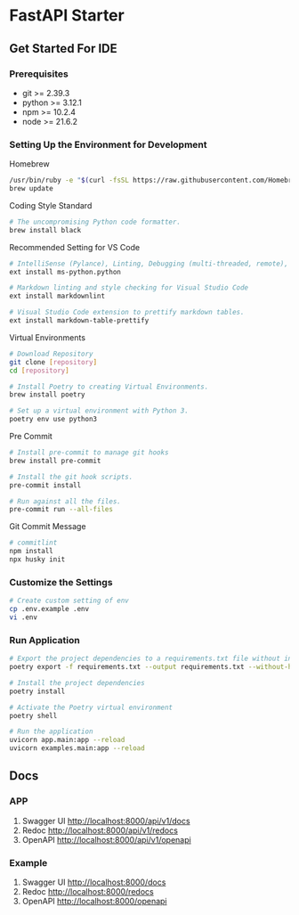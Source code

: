 # FastAPI Starter

## Get Started For IDE

### Prerequisites

- git >= 2.39.3
- python >= 3.12.1
- npm >= 10.2.4
- node >= 21.6.2

### Setting Up the Environment for Development

Homebrew

```sh
/usr/bin/ruby -e "$(curl -fsSL https://raw.githubusercontent.com/Homebrew/install/master/install)"
brew update
```

Coding Style Standard

```sh
# The uncompromising Python code formatter.
brew install black
```

Recommended Setting for VS Code

```sh
# IntelliSense (Pylance), Linting, Debugging (multi-threaded, remote), Jupyter Notebooks, code formatting, refactoring, unit tests, and more.
ext install ms-python.python

# Markdown linting and style checking for Visual Studio Code
ext install markdownlint

# Visual Studio Code extension to prettify markdown tables.
ext install markdown-table-prettify
```

Virtual Environments

```sh
# Download Repository
git clone [repository]
cd [repository]

# Install Poetry to creating Virtual Environments.
brew install poetry

# Set up a virtual environment with Python 3.
poetry env use python3
```

Pre Commit

```sh
# Install pre-commit to manage git hooks
brew install pre-commit

# Install the git hook scripts.
pre-commit install

# Run against all the files.
pre-commit run --all-files
```

Git Commit Message

```sh
# commitlint
npm install
npx husky init
```

### Customize the Settings

```sh
# Create custom setting of env
cp .env.example .env
vi .env
```

### Run Application

```sh
# Export the project dependencies to a requirements.txt file without including hashes
poetry export -f requirements.txt --output requirements.txt --without-hashes

# Install the project dependencies
poetry install

# Activate the Poetry virtual environment
poetry shell

# Run the application
uvicorn app.main:app --reload
uvicorn examples.main:app --reload
```

## Docs

### APP

1. Swagger UI
<http://localhost:8000/api/v1/docs>
2. Redoc
<http://localhost:8000/api/v1/redocs>
3. OpenAPI
<http://localhost:8000/api/v1/openapi>

### Example

1. Swagger UI
<http://localhost:8000/docs>
2. Redoc
<http://localhost:8000/redocs>
3. OpenAPI
<http://localhost:8000/openapi>
